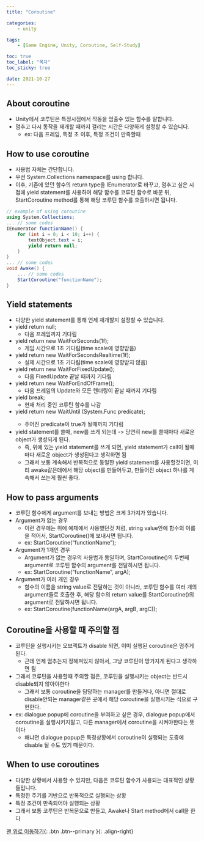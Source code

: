 ```yaml
---
title: "Coroutine"

categories:
    - unity

tags:
    - [Game Engine, Unity, Coroutine, Self-Study]

toc: true
toc_label: "목차"
toc_sticky: true

date: 2021-10-27
---
```


## About coroutine
- Unity에서 코루틴은 특정시점에서 작동을 멈출수 있는 함수를 말합니다.
- 멈추고 다시 동작을 재개할 때까지 걸리는 시간은 다양하게 설정할 수 있습니다.
    - ex: 다음 프레임, 특정 초 이후, 특정 조건이 만족할때

## How to use coroutine
- 사용법 자체는 간단합니다.
- 우선 System.Collections namespace를 using 합니다.
- 이후, 기존에 있던 함수의 return type을 IEnumerator로 바꾸고, 멈추고 싶은 시점에 yield statement를 사용하여 해당 함수를 코루틴 함수로 바꾼 뒤, StartCoroutine method를 통해 해당 코루틴 함수를 호출하시면 됩니다.
``` c#
// example of using coroutine
using System.Collections;
... // some codes
IEnumerator functionName() {
    for (int i = 0; i < 10; i++) {
        textObject.text = i;
        yield return null;
    }
}
... // some codes
void Awake() {
    ... // some codes
    StartCoroutine("functionName");
}
```

## Yield statements
- 다양한 yield statement를 통해 언제 재개할지 설정할 수 있습니다.
- yield return null;
    - 다음 프레임까지 기다림
- yield return new WaitForSeconds(1f);
    - 게임 시간으로 1초 기다림(time scale에 영향받음)
- yield return new WaitForSecondsRealtime(1f);
    - 실제 시간으로 1초 기다림(time scale에 영향받지 않음)
- yield return new WaitForFixedUpdate();
    - 다음 FixedUpdate 끝날 때까지 기다림
- yield return new WaitForEndOfFrame();
    - 다음 프레임의 Update와 모든 렌더링이 끝날 때까지 기다림
- yield break;
    - 현재 처리 중인 코루틴 함수를 나감
- yield return new WaitUntil (System.Func<Bool> predicate);
    - 주어진 predicate이 true가 될때까지 기다림
- yield statement를 쓸때, new를 쓰게 되는데 -> 당연히 new를 쓸때마다 새로운 object가 생성되게 된다.
    - 즉, 위에 있는 yield statement를 쓰게 되면, yield statement가 call이 될때마다 새로운 object가 생성된다고 생각하면 됨
    - 그래서 보통 계속해서 반복적으로 동일한 yield statement를 사용할것이면, 미리 awake같은데에서 해당 object를 만들어두고, 만들어진 object 하나를 계속해서 쓰는게 훨씬 좋다.

## How to pass arguments
- 코루틴 함수에게 argument를 보내는 방법은 크게 3가지가 있습니다.
- Argument가 없는 경우
    - 이런 경우에는 위에 예제에서 사용했던것 처럼, string value안에 함수의 이름을 적어서, StartCoroutine()에 보내시면 됩니다.
    - ex: StartCoroutine(“functionName”);
- Argument가 1개인 경우
    - Argument가 없는 경우의 사용법과 동일하며, StartCoroutine()의 두번째 argument로 코루틴 함수의 argument를 전달하시면 됩니다.
    - ex: StartCoroutine(“functionName”, argA);
- Argument가 여러 개인 경우
    - 함수의 이름을 string value로 전달하는 것이 아니라, 코루틴 함수를 여러 개의 argument들로 호출한 후, 해당 함수의 return value를 StartCoroutine()의 argument로 전달하시면 됩니다.
    - ex: StartCoroutine(functionName(argA, argB, argC));

## Coroutine을 사용할 때 주의할 점
- 코루틴을 실행시키는 오브젝트가 disable 되면, 이미 실행된 coroutine은 멈추게된다.
    - 근데 언제 멈추는지 정해져있지 않아서, 그냥 코루틴이 망가지게 된다고 생각하면 됨
- 그래서 코루틴을 사용할때 주의할 점은, 코루틴을 실행시키는 object는 반드시 disable되지 않아야한다
    - 그래서 보통 coroutine을 담당하는 manager를 만들거나, 아니면 절대로 disable안되는 manager같은 곳에서 해당 coroutine을 실행시키는 식으로 구현한다.
- ex: dialogue popup에 coroutine을 부여하고 싶은 경우, dialogue popup에서 coroutine을 실행시키지말고, 다른 manager에서 coroutine을 시켜야한다는 뜻이다
    - 왜냐면 dialogue popup은 특정상황에서 coroutine이 실행되는 도중에 disable 될 수도 있기 때문이다.

## When to use coroutines
- 다양한 상황에서 사용할 수 있지만, 다음은 코루틴 함수가 사용되는 대표적인 상황들입니다.
- 특정한 주기를 기반으로 반복적으로 실행되는 상황
- 특정 조건이 만족되어야 실행되는 상황
- 그래서 보통 코루틴은 반복문으로 만들고, Awake나 Start method에서 call을 한다

[맨 위로 이동하기](#){: .btn .btn--primary }{: .align-right}